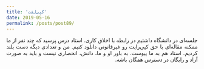 ```yaml
---
title: 'کپی‌لفت'
date: 2019-05-16
permalink: /posts/post89/
---
```

<div align="justify" dir="rtl">

جلسه‌ای در دانشگاه داشتیم در رابطه با اخلاق کاری. استاد درس پرسید که چند نفر از ما ممکنه مقاله‌ای با حق کپی‌رایت رو غیرقانونی دانلود کنیم. من و تعدادی دیگه دست بلند کردیم. استاد هم به ما پیوست. به باور او و ما، دانش، انحصاری نیست و باید به صورت آزاد و رایگان در دسترس همگان باشه.

</div>
